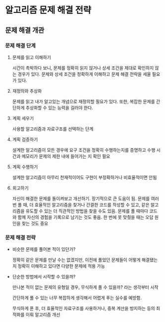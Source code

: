 # 알고리즘 문제 해결 전략

## 문제 해결 개관

### 문제 해결 단계

1. 문제를 읽고 이해하기

   시간이 촉박하다 보니, 문제를 정확히 읽지 않거나 상세 조건을 제대로 확인하지 않는 경우가 있다. 문제와 상세 조건을 정확하게 이해하고 문제 해결 전략을 세울 필요가 있다.

2. 재정의와 추상화

   문제를 읽고 내가 알고있는 개념으로 재정의할 필요가 있다. 또한, 복잡한 문제를 간단하게 추상화할 수 있는 능력을 길러야 한다.

3. 계획 세우기

   사용할 알고리즘과 자료구조를 선택하는 단계

4. 계획 검증하기

   설계한 알고리즘이 모든 경우에 요구 조건을 정확히 수행하는지를 증명하고 수행 시간과 메모리가 문제의 제한 내에 들어가는 지 확인 필요

5. 계획 수행하기

   설계한 알고리즘이 아무리 천재적이어도 구현이 부정확하거나 비효율적이면 안됨

6. 회고하기

   자신이 해결한 문제를 돌이켜보고 개선하기. 장기적으로 큰 도움이 됨. 문제를 여러번 풀 때, 더 효율적인 알고리즘을 찾거나 간결한 코드를 작성할 수 있고, 같은 알고리즘을 유도할 수 있는 더 직관적인 방법을 찾을 수도 있음. 문제를 풀 때마다 코드와 함께 자신의 경험을 기록으로 남기는 것도 좋음. 한 번에 못 맞췄을 때는 오답 원인을 찾는 것도 중요

### 문제 해결 전략

* 비슷한 문제를 풀어본 적이 있던가?

  정확히 같은 문제를 만날 수는 없겠지만, 이전에 풀었던 문제들이 어떻게 해결됐는 지 정확히 이해하고 있다면 다양한 문제에 적용 가능

* 단순한 방법에서 시작할 수 있을까?

  만나본 적이 없는 문제의 유형일 경우, 무식하게 풀 수 있을까? 라는 생각부터 시작

  간단하게 풀 수 있는 너무 복잡하게 생각해서 어렵게 푸는 실수를 예방함.

  무식하게 푼 후, 더 효율적인 자료구조를 사용하거나, 중복 계산을 방지하는 등의 최적화를 이뤄 알고리즘 개선